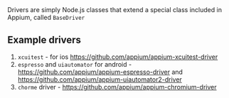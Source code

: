 
## 

Drivers are simply Node.js classes that extend a special class included in Appium, called `BaseDriver`

## Example drivers

1. `xcuitest` - for ios https://github.com/appium/appium-xcuitest-driver
2. `espresso` and `uiautomator` for android - https://github.com/appium/appium-espresso-driver and https://github.com/appium/appium-uiautomator2-driver
3. `chorme` driver - https://github.com/appium/appium-chromium-driver

